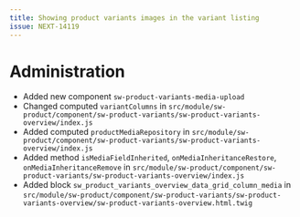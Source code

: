 ```yaml
---
title: Showing product variants images in the variant listing
issue: NEXT-14119
---
```

# Administration
* Added new component `sw-product-variants-media-upload`
* Changed computed `variantColumns` in `src/module/sw-product/component/sw-product-variants/sw-product-variants-overview/index.js`
* Added computed `productMediaRepository` in `src/module/sw-product/component/sw-product-variants/sw-product-variants-overview/index.js`
* Added method `isMediaFieldInherited`, `onMediaInheritanceRestore`, `onMediaInheritanceRemove` in `src/module/sw-product/component/sw-product-variants/sw-product-variants-overview/index.js`
* Added block `sw_product_variants_overview_data_grid_column_media` in `src/module/sw-product/component/sw-product-variants/sw-product-variants-overview/sw-product-variants-overview.html.twig`
